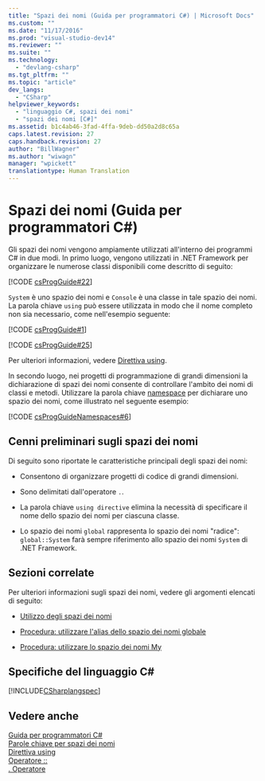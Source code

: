 ```yaml
---
title: "Spazi dei nomi (Guida per programmatori C#) | Microsoft Docs"
ms.custom: ""
ms.date: "11/17/2016"
ms.prod: "visual-studio-dev14"
ms.reviewer: ""
ms.suite: ""
ms.technology: 
  - "devlang-csharp"
ms.tgt_pltfrm: ""
ms.topic: "article"
dev_langs: 
  - "CSharp"
helpviewer_keywords: 
  - "linguaggio C#, spazi dei nomi"
  - "spazi dei nomi [C#]"
ms.assetid: b1c4ab46-3fad-4ffa-9deb-dd50a2d8c65a
caps.latest.revision: 27
caps.handback.revision: 27
author: "BillWagner"
ms.author: "wiwagn"
manager: "wpickett"
translationtype: Human Translation
---
```

# Spazi dei nomi (Guida per programmatori C#)
Gli spazi dei nomi vengono ampiamente utilizzati all'interno dei programmi C\# in due modi.  In primo luogo, vengono utilizzati in .NET Framework per organizzare le numerose classi disponibili come descritto di seguito:  
  
 [!CODE [csProgGuide#22](../CodeSnippet/VS_Snippets_VBCSharp/csProgGuide#22)]  
  
 `System` è uno spazio dei nomi e `Console` è una classe in tale spazio dei nomi.  La parola chiave `using` può essere utilizzata in modo che il nome completo non sia necessario, come nell'esempio seguente:  
  
 [!CODE [csProgGuide#1](../CodeSnippet/VS_Snippets_VBCSharp/csProgGuide#1)]  
  
 [!CODE [csProgGuide#25](../CodeSnippet/VS_Snippets_VBCSharp/csProgGuide#25)]  
  
 Per ulteriori informazioni, vedere [Direttiva using](../../../csharp/language-reference/keywords/using-directive.md).  
  
 In secondo luogo, nei progetti di programmazione di grandi dimensioni la dichiarazione di spazi dei nomi consente di controllare l'ambito dei nomi di classi e metodi.  Utilizzare la parola chiave [namespace](../../../csharp/language-reference/keywords/namespace.md) per dichiarare uno spazio dei nomi, come illustrato nel seguente esempio:  
  
 [!CODE [csProgGuideNamespaces#6](../CodeSnippet/VS_Snippets_VBCSharp/csProgGuideNamespaces#6)]  
  
## Cenni preliminari sugli spazi dei nomi  
 Di seguito sono riportate le caratteristiche principali degli spazi dei nomi:  
  
-   Consentono di organizzare progetti di codice di grandi dimensioni.  
  
-   Sono delimitati dall'operatore `.`.  
  
-   La parola chiave `using directive` elimina la necessità di specificare il nome dello spazio dei nomi per ciascuna classe.  
  
-   Lo spazio dei nomi `global` rappresenta lo spazio dei nomi "radice": `global::System` farà sempre riferimento allo spazio dei nomi `System` di .NET Framework.  
  
## Sezioni correlate  
 Per ulteriori informazioni sugli spazi dei nomi, vedere gli argomenti elencati di seguito:  
  
-   [Utilizzo degli spazi dei nomi](../../../csharp/programming-guide/namespaces/using-namespaces.md)  
  
-   [Procedura: utilizzare l'alias dello spazio dei nomi globale](../../../csharp/programming-guide/namespaces/how-to-use-the-global-namespace-alias.md)  
  
-   [Procedura: utilizzare lo spazio dei nomi My](../../../csharp/programming-guide/namespaces/how-to-use-the-my-namespace.md)  
  
## Specifiche del linguaggio C\#  
 [!INCLUDE[CSharplangspec](../../../csharp/language-reference/keywords/includes/csharplangspec_md.md)]  
  
## Vedere anche  
 [Guida per programmatori C\#](../../../csharp/programming-guide/index.md)   
 [Parole chiave per spazi dei nomi](../../../csharp/language-reference/keywords/namespace-keywords.md)   
 [Direttiva using](../../../csharp/language-reference/keywords/using-directive.md)   
 [Operatore ::](../../../csharp/language-reference/operators/namespace-alias-qualifer.md)   
 [. Operatore](../../../csharp/language-reference/operators/member-access-operator.md)